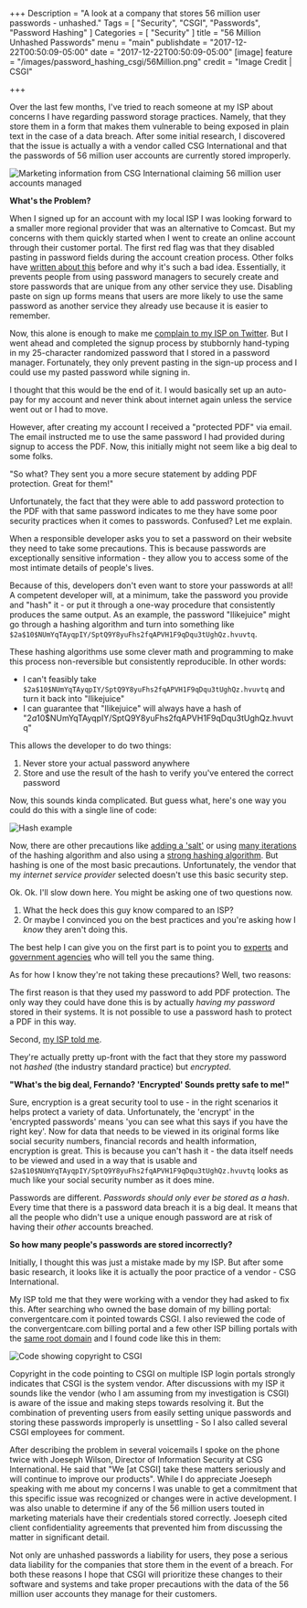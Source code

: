 +++
Description = "A look at a company that stores 56 million user passwords - unhashed."
Tags = [
  "Security",
  "CSGI",
  "Passwords",
  "Password Hashing"
]
Categories = [
  "Security"
]
title = "56 Million Unhashed Passwords"
menu = "main"
publishdate = "2017-12-22T00:50:09-05:00"
date = "2017-12-22T00:50:09-05:00"
[image]
    feature = "/images/password_hashing_csgi/56Million.png"
    credit = "Image Credit | CSGI"

+++

Over the last few months, I've tried to reach someone at my ISP about concerns I have regarding password storage practices. Namely, that they store them in a form that makes them vulnerable to being exposed in plain text in the case of a data breach. After some initial research, I discovered that the issue is actually a with a vendor called CSG International and that the passwords of 56 million user accounts are currently stored improperly.

<!--more-->

![Marketing information from CSG International claiming 56 million user accounts managed](/images/password_hashing_csgi/56Million.png)

**What's the Problem?**

When I signed up for an account with my local ISP I was looking forward to a smaller more regional provider that was an alternative to Comcast. But my concerns with them quickly started when I went to create an online account through their customer portal. The first red flag was that they disabled pasting in password fields during the account creation process. Other folks have [written about this](https://www.troyhunt.com/the-cobra-effect-that-is-disabling/) before and why it's such a bad idea. Essentially, it prevents people from using password managers to securely create and store passwords that are unique from any other service they use. Disabling paste on sign up forms means that users are more likely to use the same password as another service they already use because it is easier to remember.

Now, this alone is enough to make me [complain to my ISP on Twitter](https://twitter.com/fmc_sea/status/894696342349422592). But I went ahead and completed the signup process by stubbornly hand-typing in my 25-character randomized password that I stored in a password manager. Fortunately, they only prevent pasting in the sign-up process and I could use my pasted password while signing in. 

I thought that this would be the end of it. I would basically set up an auto-pay for my account and never think about internet again unless the service went out or I had to move.

However, after creating my account I received a "protected PDF" via email. The email instructed me to use the same password I had provided during signup to access the PDF. Now, this initially might not seem like a big deal to some folks.

"So what? They sent you a more secure statement by adding PDF protection. Great for them!"

Unfortunately, the fact that they were able to add password protection to the PDF with that same password indicates to me they have some poor security practices when it comes to passwords. Confused? Let me explain. 

When a responsible developer asks you to set a password on their website they need to take some precautions. This is because passwords are exceptionally sensitive information - they allow you to access some of the most intimate details of people's lives. 

Because of this, developers don't even want to store your passwords at all! A competent developer will, at a minimum, take the password you provide and "hash" it - or put it through a one-way procedure that consistently produces the same output. As an example, the password "Ilikejuice" might go through a hashing algorithm and turn into something like `$2a$10$NUmYqTAyqpIY/SptQ9Y8yuFhs2fqAPVH1F9qDqu3tUghQz.hvuvtq`.

These hashing algorithms use some clever math and programming to make this process non-reversible but consistently reproducible. In other words:

- I can't feasibly take `$2a$10$NUmYqTAyqpIY/SptQ9Y8yuFhs2fqAPVH1F9qDqu3tUghQz.hvuvtq` and turn it back into "Ilikejuice" 
- I can guarantee that "Ilikejuice" will always have a hash of "$2a$10$NUmYqTAyqpIY/SptQ9Y8yuFhs2fqAPVH1F9qDqu3tUghQz.hvuvtq"  

This allows the developer to do two things:

1. Never store your actual password anywhere
2. Store and use the result of the hash to verify you've entered the correct password

Now, this sounds kinda complicated. But guess what, here's one way you could do this with a single line of code:

![Hash example](/images/password_hashing_csgi/hash.png)

Now, there are other precautions like [adding a 'salt'](https://en.wikipedia.org/wiki/Salt_(cryptography)) or using [many iterations](https://www.owasp.org/index.php/Password_Storage_Cheat_Sheet) of the hashing algorithm and also using a [strong hashing algorithm](https://www.owasp.org/index.php/Password_Storage_Cheat_Sheet#Leverage_an_adaptive_one-way_function). But hashing is one of the most basic precautions. Unfortunately, the vendor that my *internet service provider* selected doesn't use this basic security step.

Ok. Ok. I'll slow down here. You might be asking one of two questions now.

1. What the heck does this guy know compared to an ISP?
2. Or maybe I convinced you on the best practices and you're asking how I _know_ they aren't doing this.

The best help I can give you on the first part is to point you to [experts](https://www.troyhunt.com/our-password-hashing-has-no-clothes/) and [government agencies](https://pages.nist.gov/800-63-3/sp800-63b.html) who will tell you the same thing.

As for how I know they're not taking these precautions? Well, two reasons: 

The first reason is that they used my password to add PDF protection. The only way they could have done this is by actually _having my password_ stored in their systems. It is not possible to use a password hash to protect a PDF in this way.

Second, [my ISP told me](https://faq.wavehome.com/hc/en-us/articles/115002786213-How-is-my-password-safe-in-your-system-if-I-use-the-same-password-for-logging-into-my-Online-Account-Manager-and-to-open-my-Statement-when-it-is-emailed-to-me-).

They're actually pretty up-front with the fact that they store my password not _hashed_ (the industry standard practice) but _encrypted_. 

**"What's the big deal, Fernando? 'Encrypted' Sounds pretty safe to me!"**

Sure, encryption is a great security tool to use - in the right scenarios it helps protect a variety of data. Unfortunately, the 'encrypt' in the 'encrypted  passwords' means 'you can see what this says if you have the right key'. Now for data that needs to be viewed in its original forms like social security numbers, financial records and health information, encryption is great. This is because you can't hash it - the data itself needs to be viewed and used in a way that is usable and `$2a$10$NUmYqTAyqpIY/SptQ9Y8yuFhs2fqAPVH1F9qDqu3tUghQz.hvuvtq` looks as much like your social security number as it does mine.

Passwords are different. *Passwords should only ever be stored as a hash*. Every time that there is a password data breach it is a big deal. It means that all the people who didn't use a unique enough password are at risk of having their _other_ accounts breached. 

**So how many people's passwords are stored incorrectly?**

Initially, I thought this was just a mistake made by my ISP. But after some basic research, it looks like it is actually the poor practice of a vendor - CSG International. 

My ISP told me that they were working with a vendor they had asked to fix this. After searching who owned the base domain of my billing portal: convergentcare.com it pointed towards CSGI. I also reviewed the code of the convergentcare.com billing portal and a few other ISP billing portals with the [same root domain](https://www.google.com/search?q=convergentcare.com) and I found code like this in them:

![Code showing copyright to CSGI](/images/password_hashing_csgi/csg-copyright.png)

Copyright in the code pointing to CSGI on multiple ISP login portals strongly indicates that CSGI is the system vendor. After discussions with my ISP it sounds like the vendor (who I am assuming from my investigation is CSGI) is aware of the issue and making steps towards resolving it. But the combination of preventing users from easily setting unique passwords and storing these passwords improperly is unsettling - So I also called several CSGI employees for comment.

After describing the problem in several voicemails I spoke on the phone twice with Joeseph Wilson, Director of Information Security at CSG International. He said that "We [at CSGI] take these matters seriously and will continue to improve our products". While I do appreciate Joeseph speaking with me about my concerns I was unable to get a commitment that this specific issue was recognized or changes were in active development. I was also unable to determine if any of the 56 million users touted in marketing materials have their credentials stored correctly. Joeseph cited client confidentiality agreements that prevented him from discussing the matter in significant detail.

Not only are unhashed passwords a liability for users, they pose a serious data liability for the companies that store them in the event of a breach. For both these reasons I hope that CSGI will prioritize these changes to their software and systems and take proper precautions with the data of the 56 million user accounts they manage for their customers.
